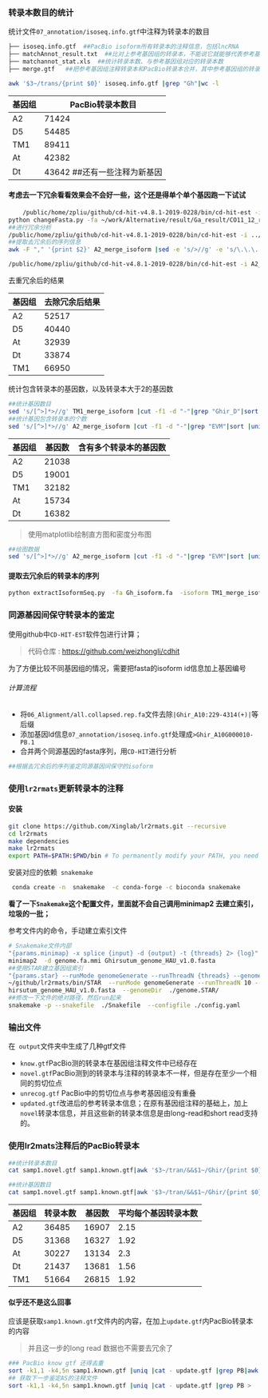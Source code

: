 ### 转录本数目的统计

统计文件`07_annotation/isoseq.info.gtf`中注释为转录本的数目

```bash
├── isoseq.info.gtf  ##PacBio isoform所有转录本的注释信息，包括lncRNA
├── matchAnnot_result.txt  ##比对上参考基因组的转录本，不能说它就能够代表参考基因组的转录本
├── matchannot_stat.xls  ##统计转录本数、与参考基因组对应的转录本数
├── merge.gtf   ##把参考基因组注释转录本和PacBio转录本合并，其中参考基因组的转录本信息用PacBio进行代替

awk '$3~/trans/{print $0}' isoseq.info.gtf |grep "Gh"|wc -l
```

| 基因组 | PacBio转录本数目                 |
| ------ | -------------------------------- |
| A2     | 71424                            |
| D5     | 54485                            |
| TM1    | 89411                            |
| At     | 42382                            |
| Dt     | 43642     ##还有一些注释为新基因 |

#### 考虑去一下冗余看看效果会不会好一些，这个还是得单个单个基因跑一下试试

```bash
	/public/home/zpliu/github/cd-hit-v4.8.1-2019-0228/bin/cd-hit-est -i ../Ga_isoform.fa  -o 1111 -c 0.99 -n 10 -d 0 -M 0 -T 8
python changeFasta.py -fa ~/work/Alternative/result/Ga_result/CO11_12_result/06_Alignment/test.fa  -gtf ~/work/Alternative/result/Ga_result/CO11_12_result/07_annotation/isoseq.info.gtf  -o Ga_isoform.fa
##进行冗余分析
/public/home/zpliu/github/cd-hit-v4.8.1-2019-0228/bin/cd-hit-est -i ../Ga_isoform.fa  -o 1111 -c 0.99 -n 10 -d 0 -M 0 -T 8
##提取去冗余后的序列信息
awk -F "," '{print $2}' A2_merge_isoform |sed -e 's/>//g' -e 's/\.\.\. \*//g'  -e 's/ //g'|xargs  -I {} grep {}   Ga_isoform.fa  -A1 >A2_merge.fa

/public/home/zpliu/github/cd-hit-v4.8.1-2019-0228/bin/cd-hit-est -i A2_D5.fa -o 1111 -c 0.95 -n 10 -d 0 -M 0 -T 8
```

去重冗余后的结果

| 基因组 | 去除冗余后结果 |
| ------ | -------------- |
| A2     | 52517          |
| D5     | 40440          |
| At     | 32939          |
| Dt     | 33874          |
| TM1    | 66950          |

统计包含转录本的基因数，以及转录本大于2的基因数

```bash
##统计基因数目
sed 's/[^>]*>//g' TM1_merge_isoform |cut -f1 -d "-"|grep "Ghir_D"|sort |uniq |wc -l
##统计基因包含转录本的个数
sed 's/[^>]*>//g' A2_merge_isoform |cut -f1 -d "-"|grep "EVM"|sort |uniq -c |awk '{print $1}'|sort |uniq -c
```

| 基因组 | 基因数 | 含有多个转录本的基因数 |
| ------ | ------ | ---------------------- |
| A2     | 21038  |                        |
| D5     | 19001  |                        |
| TM1    | 32182  |                        |
| At     | 15734  |                        |
| Dt     | 16382  |                        |

> 使用matplotlib绘制直方图和密度分布图

```bash
##绘图数据
sed 's/[^>]*>//g' A2_merge_isoform |cut -f1 -d "-"|grep "EVM"|sort |uniq -c|awk '{print $1"\t"$2}'  >isoform_count_gene.txt 
```

#### 提取去冗余后的转录本的序列

```bash
python extractIsoformSeq.py  -fa Gh_isoform.fa  -isoform TM1_merge_isoform  -o TM1_merge.fa 
```

### 同源基因间保守转录本的鉴定

使用github中`CD-HIT-EST`软件包进行计算；

> 代码仓库 : https://github.com/weizhongli/cdhit

为了方便比较不同基因组的情况，需要把fasta的isoform id信息加上基因编号

###### 计算流程

+ 将`06_Alignment/all.collapsed.rep.fa`文件去除`|Ghir_A10:229-4314(+)|`等后缀
+ 添加基因Id信息`07_annotation/isoseq.info.gtf`处理成`>Ghir_A10G000010-PB.1`
+ 合并两个同源基因的fasta序列，用`CD-HIT`进行分析

```bash
##根据去冗余后的序列鉴定同源基因间保守的isoform

```

### 使用`lr2rmats`更新转录本的注释

#### 安装

```bash
git clone https://github.com/Xinglab/lr2rmats.git --recursive
cd lr2rmats
make dependencies
make lr2rmats
export PATH=$PATH:$PWD/bin # To permanently modify your PATH, you need to add it to your ~/.profile or ~/.bashrc file. 
```

安装对应的依赖` snakemake`

```bash
 conda create -n  snakemake  -c conda-forge -c bioconda snakemake
```

**看了一下`Snakemake`这个配置文件，里面就不会自己调用minimap2 去建立索引，垃圾的一批；**

参考文件内的命令，手动建立索引文件

```bash
# Snakemake文件内部
"{params.minimap} -x splice {input} -d {output} -t {threads} 2> {log}"
minimap2  -d genome.fa.mmi Ghirsutum_genome_HAU_v1.0.fasta
##使用STAR建立基因组索引
"{params.star} --runMode genomeGenerate --runThreadN {threads} --genomeFastaFiles {input} --genomeDir {output} --outFileNamePrefix {log} >> {log}"
~/github/lr2rmats/bin/STAR  --runMode genomeGenerate --runThreadN 10 --genomeFastaFiles genome/G
hirsutum_genome_HAU_v1.0.fasta  --genomeDir  ./genome.STAR/
##修改一下文件的绝对路径，然后run起来
snakemake -p --snakefile  ./Snakefile  --configfile ./config.yaml
```

### 输出文件

在` output`文件夹中生成了几种gtf文件

+ `know.gtf`PacBio测的转录本在基因组注释文件中已经存在
+ `novel.gtf`PacBio测到的转录本与注释的转录本不一样，但是存在至少一个相同的剪切位点
+ `unrecog.gtf` PacBio中的剪切位点与参考基因组没有重叠
+ `updated.gtf`改进后的参考转录本信息；在原有基因组注释的基础上，加上`novel`转录本信息，并且这些新的转录本信息是由long-read和short read支持的。

### 使用lr2mats注释后的PacBio转录本

```bash
##统计转录本数目
cat samp1.novel.gtf samp1.known.gtf|awk '$3~/tran/&&$1~/Ghir/{print $0}'|wc -l

##统计基因数目
cat samp1.novel.gtf samp1.known.gtf|awk '$3~/tran/&&$1~/Ghir/{print $0}'|awk -F ";" '{print $1}'|cut -f9|grep "Ghir_A"|sort|uniq |wc -l
```

| 基因组 | 转录本数 | 基因数 | 平均每个基因转录本数 |
| ------ | -------- | ------ | -------------------- |
| A2     | 36485    | 16907  | 2.15                 |
| D5     | 31368    | 16327  | 1.92                 |
| At     | 30227    | 13134  | 2.3                  |
| Dt     | 21437    | 13681  | 1.56                 |
| TM1    | 51664    | 26815  | 1.92                 |

#### 似乎还不是这么回事

应该是获取`samp1.known.gtf`文件内的内容，在加上`update.gtf`内PacBio转录本的内容

> 并且这一步的long read 数据也不需要去冗余了

```bash
### PacBio know gtf 还得去重
sort -k1,1 -k4,5n samp1.known.gtf |uniq |cat - update.gtf |grep PB|awk '$3~/trans/&&$1~/Ghir/{print $0}'|wc -l
## 获取下一步鉴定AS的注释文件
sort -k1,1 -k4,5n samp1.known.gtf |uniq |cat - update.gtf |grep PB >
```





